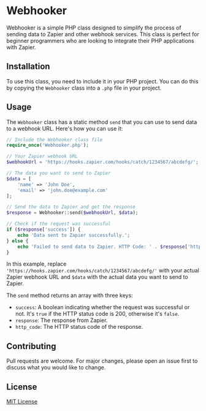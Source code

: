 # Webhooker

Webhooker is a simple PHP class designed to simplify the process of sending data to Zapier and other webhook services. This class is perfect for beginner programmers who are looking to integrate their PHP applications with Zapier.

## Installation

To use this class, you need to include it in your PHP project. You can do this by copying the `Webhooker` class into a `.php` file in your project.

## Usage

The `Webhooker` class has a static method `send` that you can use to send data to a webhook URL. Here's how you can use it:

```php
// Include the Webhooker class file
require_once('Webhooker.php');

// Your Zapier webhook URL
$webhookUrl = 'https://hooks.zapier.com/hooks/catch/1234567/abcdefg/';

// The data you want to send to Zapier
$data = [
    'name' => 'John Doe',
    'email' => 'john.doe@example.com'
];

// Send the data to Zapier and get the response
$response = Webhooker::send($webhookUrl, $data);

// Check if the request was successful
if ($response['success']) {
    echo 'Data sent to Zapier successfully.';
} else {
    echo 'Failed to send data to Zapier. HTTP Code: ' . $response['http_code'];
}
```

In this example, replace `'https://hooks.zapier.com/hooks/catch/1234567/abcdefg/'` with your actual Zapier webhook URL and `$data` with the actual data you want to send to Zapier.

The `send` method returns an array with three keys:

- `success`: A boolean indicating whether the request was successful or not. It's `true` if the HTTP status code is 200, otherwise it's `false`.
- `response`: The response from Zapier.
- `http_code`: The HTTP status code of the response.

## Contributing

Pull requests are welcome. For major changes, please open an issue first to discuss what you would like to change.

## License

[MIT License](https://opensource.org/licenses/MIT)

